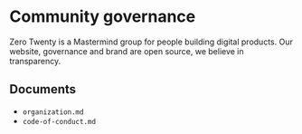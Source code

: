 # Community governance

Zero Twenty is a Mastermind group for people building digital products. Our website, governance and brand are open source, we believe in transparency.

## Documents
* `organization.md`
* `code-of-conduct.md`
